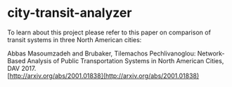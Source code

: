 # city-transit-analyzer

To learn about this project please refer to this paper on comparison of transit systems in three North American cities:

Abbas Masoumzadeh and Brubaker, Tilemachos Pechlivanoglou: Network-Based Analysis of Public Transportation Systems in North
  American Cities, DAV 2017.\
[http://arxiv.org/abs/2001.01838](http://arxiv.org/abs/2001.01838)
